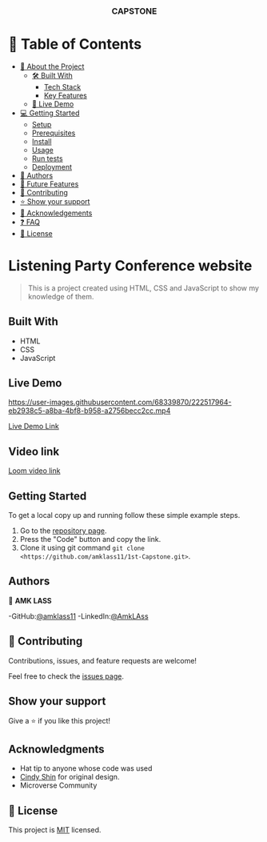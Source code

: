 
<div align="center">


  <h3><b>CAPSTONE</b></h3>

</div>

<!-- TABLE OF CONTENTS -->

# 📗 Table of Contents

- [📖 About the Project](#about-project)
  - [🛠 Built With](#built-with)
    - [Tech Stack](#tech-stack)
    - [Key Features](#key-features)
  - [🚀 Live Demo](#live-demo)
- [💻 Getting Started](#getting-started)
  - [Setup](#setup)
  - [Prerequisites](#prerequisites)
  - [Install](#install)
  - [Usage](#usage)
  - [Run tests](#run-tests)
  - [Deployment](#triangular_flag_on_post-deployment)
- [👥 Authors](#authors)
- [🔭 Future Features](#future-features)
- [🤝 Contributing](#contributing)
- [⭐️ Show your support](#support)
- [🙏 Acknowledgements](#acknowledgements)
- [❓ FAQ](#faq)
- [📝 License](#license)


# Listening Party Conference website

> This is a project created using HTML, CSS and JavaScript to show my knowledge of them.


## Built With

- HTML
- CSS
- JavaScript

## Live Demo


https://user-images.githubusercontent.com/68339870/222517964-eb2938c5-a8ba-4bf8-b958-a2756becc2cc.mp4


[Live Demo Link](https://amklass11.github.io/1st-Capstone/)

## Video link

[Loom video link](https://drive.google.com/file/d/1NMpyHgZ4-6qO4BnQZOI7GGDeVXh-gO1c/view?usp=sharing)


## Getting Started

To get a local copy up and running follow these simple example steps.

1. Go to the [repository page](https://github.com/amklass11/1st-Capstone).
2. Press the "Code" button and copy the link.
3. Clone it using git command `git clone <https://github.com/amklass11/1st-Capstone.git>`.

## Authors

👤 **AMK LASS**

-GitHub:[@amklass11](https://github.com/amklass11)
-LinkedIn:[@AmkLAss](https://www.linkedin.com/in/amk-lass-521565196/)

## 🤝 Contributing

Contributions, issues, and feature requests are welcome!

Feel free to check the [issues page](https://github.com/Kamba56/First-Capstone/issues).

## Show your support

Give a ⭐️ if you like this project!

## Acknowledgments

- Hat tip to anyone whose code was used
- [Cindy Shin](https://www.behance.net/adagio07) for original design.
- Microverse Community

## 📝 License

This project is [MIT](./MIT.md) licensed.
